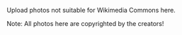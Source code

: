 Upload photos not suitable for Wikimedia Commons here.

Note: All photos here are copyrighted by the creators!
